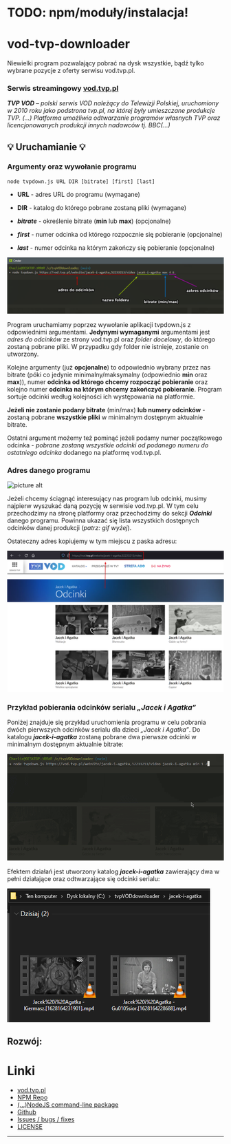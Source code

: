 # **TODO: npm/moduły/instalacja!**


# vod-tvp-downloader

Niewielki program pozwalający pobrać na dysk wszystkie, bądź tylko wybrane pozycje z oferty serwisu vod.tvp.pl.

### Serwis streamingowy [vod.tvp.pl](https://vod.tvp.pl/)



***TVP VOD*** – *polski serwis VOD należący do Telewizji Polskiej, uruchomiony w 2010 roku jako podstrona tvp.pl, na której były umieszczane produkcje TVP.*
*(...) Platforma umożliwia odtwarzanie programów własnych TVP oraz licencjonowanych produkcji innych nadawców tj. BBC(...)*

## :bulb: Uruchamianie :bulb:

### Argumenty oraz wywołanie programu
```
node tvpdown.js URL DIR [bitrate] [first] [last]
```



* **URL** - adres URL do programu (wymagane)

* **DIR** - katalog do którego pobrane zostaną pliki (wymagane)

* ***bitrate*** - określenie bitrate (**min** lub **max**) (opcjonalne)

* ***first*** - numer odcinka od którego rozpocznie się pobieranie (opcjonalne)

* ***last*** - numer odcinka na którym zakończy się pobieranie (opcjonalne)

![picture alt](.images/node-args.png "Argumenty uruchomieniowe programu")


Program uruchamiamy poprzez wywołanie aplikacji tvpdown.js z odpowiednimi argumentami. **Jedynymi wymaganymi** argumentami jest *adres do odcinków* ze strony vod.tvp.pl oraz *folder docelowy*, do którego zostaną pobrane pliki. W przypadku gdy folder nie istnieje, zostanie on utworzony.

Kolejne argumenty (już **opcjonalne**) to odpowiednio wybrany przez nas bitrate (póki co jedynie minimalny/maksymalny (odpowiednio **min** oraz **max**)), numer **odcinka od którego chcemy rozpocząć pobieranie** oraz kolejno numer **odcinka na którym chcemy zakończyć pobieranie**. Program sortuje odcinki według kolejności ich występowania na platformie.

**Jeżeli nie zostanie podany bitrate** (min/max) **lub numery odcinków** - zostaną pobrane **wszystkie pliki** w minimalnym dostępnym aktualnie bitrate.

Ostatni argument możemy też pominąć jeżeli podamy numer początkowego odcinka - *pobrane zostaną wszystkie odcinki od podanego numeru do ostatniego odcinka* dodanego na platformę vod.tvp.pl.

### Adres danego programu

![picture alt](.images/vod-on-site.gif "Adres programu do pobrania")

Jeżeli chcemy ściągnąć interesujący nas program lub odcinki, musimy najpierw wyszukać daną pozycję w serwisie vod.tvp.pl. W tym celu przechodzimy na stronę platformy oraz przechodzimy do sekcji ***Odcinki*** danego programu. Powinna ukazać się lista wszystkich dostępnych odcinków danej produkcji (*patrz: gif wyżej*).

Ostateczny adres kopiujemy w tym miejscu z paska adresu:

![picture alt](.images/vod-address.png "Adres programu do pobrania")



### Przykład pobierania odcinków serialu *„Jacek i Agatka”*

Poniżej znajduje się przykład uruchomienia programu w celu pobrania dwóch pierwszych odcinków serialu dla dzieci *„Jacek i Agatka”*. Do katalogu ***jacek-i-agatka*** zostaną pobrane dwa pierwsze odcinki w minimalnym dostępnym aktualnie bitrate:

![picture alt](.images/dwnldr-example.gif "Pobieranie odcinków serialu")

Efektem działań jest utworzony katalog ***jacek-i-agatka*** zawierający dwa w pełni działające oraz odtwarzające się odcinki serialu:

![picture alt](.images/downloaded-files.png "Pobrane odcinki")

## Rozwój:



# Linki

* [vod.tvp.pl](https://vod.tvp.pl)
* [NPM Repo]( )
* [(...)NodeJS command-line package](https://medium.com/netscape/a-guide-to-create-a-nodejs-command-line-package-c2166ad0452e)
* [Github](https://github.com/kwarchalowski/tvpVODdownloader)
* [Issues / bugs / fixes](https://github.com/kwarchalowski/tvpVODdownloader/issues)
* [LICENSE](https://github.com/kwarchalowski/tvpVODdownloader/blob/main/LICENSE)
-------------------------------------------------------------------------------------------------